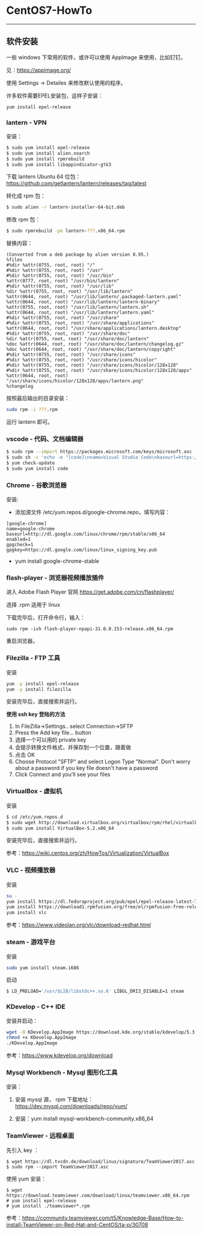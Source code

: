 # CentOS7-HowTo

---

## 软件安装

一些 windows 下常用的软件，或许可以使用 AppImage 来使用，比如钉钉。

见：https://appimage.org/

使用 Settings -> Detailes 来修改默认使用的程序。

许多软件需要EPEL安装包，这样子安装：

```bash
yum install epel-release
```

### lantern - VPN

安装：

```bash
$ sudo yum install epel-release
$ sudo yum install alien.noarch
$ sudo yum install rpmrebuild
$ sudo yum install libappindicator-gtk3
```

下载 lantern Ubuntu 64 位包：https://github.com/getlantern/lantern/releases/tag/latest

转化成 rpm 包：

```bash
$ sudo alien -r lantern-installer-64-bit.deb
```

修改 rpm 包：

```bash
$ sudo rpmrebuild -pe lantern-???.x86_64.rpm
```

替换内容：

```
(Converted from a deb package by alien version 8.95.)
%files
#%dir %attr(0755, root, root) "/"
#%dir %attr(0755, root, root) "/usr"
#%dir %attr(0755, root, root) "/usr/bin"
%attr(0777, root, root) "/usr/bin/lantern"
#%dir %attr(0755, root, root) "/usr/lib"
%dir %attr(0755, root, root) "/usr/lib/lantern"
%attr(0644, root, root) "/usr/lib/lantern/.packaged-lantern.yaml"
%attr(0644, root, root) "/usr/lib/lantern/lantern-binary"
%attr(0755, root, root) "/usr/lib/lantern/lantern.sh"
%attr(0644, root, root) "/usr/lib/lantern/lantern.yaml"
#%dir %attr(0755, root, root) "/usr/share"
#%dir %attr(0755, root, root) "/usr/share/applications"
%attr(0644, root, root) "/usr/share/applications/lantern.desktop"
#%dir %attr(0755, root, root) "/usr/share/doc"
%dir %attr(0755, root, root) "/usr/share/doc/lantern"
%doc %attr(0644, root, root) "/usr/share/doc/lantern/changelog.gz"
%doc %attr(0644, root, root) "/usr/share/doc/lantern/copyright"
#%dir %attr(0755, root, root) "/usr/share/icons"
#%dir %attr(0755, root, root) "/usr/share/icons/hicolor"
#%dir %attr(0755, root, root) "/usr/share/icons/hicolor/128x128"
#%dir %attr(0755, root, root) "/usr/share/icons/hicolor/128x128/apps"
%attr(0644, root, root) "/usr/share/icons/hicolor/128x128/apps/lantern.png"
%changelog
```

按照最后输出的目录安装：

```bash
sudo rpm -i ???.rpm
```

运行 lantern 即可。

### vscode - 代码、文档编辑器

```bash
$ sudo rpm --import https://packages.microsoft.com/keys/microsoft.asc
$ sudo sh -c 'echo -e "[code]\nname=Visual Studio Code\nbaseurl=https://packages.microsoft.com/yumrepos/vscode\nenabled=1\ngpgcheck=1\ngpgkey=https://packages.microsoft.com/keys/microsoft.asc" > /etc/yum.repos.d/vscode.repo'
$ yum check-update
$ sudo yum install code
```

### Chrome - 谷歌浏览器

安装:

- 添加源文件 /etc/yum.repos.d/google-chrome.repo，填写内容：

```
[google-chrome]
name=google-chrome
baseurl=http://dl.google.com/linux/chrome/rpm/stable/x86_64
enabled=1
gpgcheck=1
gpgkey=https://dl.google.com/linux/linux_signing_key.pub
```

- yum install google-chrome-stable

### flash-player - 浏览器视频播放插件

进入 Adobe Flash Player 官网 https://get.adobe.com/cn/flashplayer/

选择 .rpm 适用于 linux

下载完毕后，打开命令行，输入：

```shell
sudo rpm -ivh flash-player-npapi-31.0.0.153-release.x86_64.rpm
```

重启浏览器。

### Filezilla - FTP 工具

安装

```bash
yum -y install epel-release
yum -y install filezilla
```

安装完毕后，直接搜索并运行。

**使用 ssh key 登陆的方法**

1. In FileZilla->Settings.. select Connection->SFTP
2. Press the Add key file... button
3. 选择一个可以用的 private key
4. 会提示转换文件格式，并保存到一个位置，跟着做
5. 点击 OK
6. Choose Protocol "SFTP" and select Logon Type "Normal". Don't worry about a password if you key file doesn't have a password
7. Click Connect and you'll see your files

### VirtualBox - 虚拟机

安装

```bash
$ cd /etc/yum.repos.d
$ sudo wget http://download.virtualbox.org/virtualbox/rpm/rhel/virtualbox.repo
$ sudo yum install VirtualBox-5.2.x86_64
```

安装完毕后，直接搜索并运行。

参考：https://wiki.centos.org/zh/HowTos/Virtualization/VirtualBox

### VLC - 视频播放器

安装

```bash
su -
yum install https://dl.fedoraproject.org/pub/epel/epel-release-latest-7.noarch.rpm
yum install https://download1.rpmfusion.org/free/el/rpmfusion-free-release-7.noarch.rpm
yum install vlc
```

参考：https://www.videolan.org/vlc/download-redhat.html

### steam - 游戏平台

安装

```bash
sudo yum install steam.i686
```

启动

```bash
$ LD_PRELOAD='/usr/$LIB/libstdc++.so.6' LIBGL_DRI3_DISABLE=1 steam
```

### KDevelop - C++ IDE

安装并启动：

```bash
wget -O KDevelop.AppImage https://download.kde.org/stable/kdevelop/5.3.0/bin/linux/KDevelop-5.3.0-x86_64.AppImage
chmod +x KDevelop.AppImage
./KDevelop.AppImage
```

参考：https://www.kdevelop.org/download

### Mysql Workbench - Mysql 图形化工具

安装：

1. 安装 mysql 源， rpm 下载地址：https://dev.mysql.com/downloads/repo/yum/

2. 安装：yum install mysql-workbench-community.x86_64

### TeamViewer - 远程桌面

先引入 key ：

```
$ wget https://dl.tvcdn.de/download/linux/signature/TeamViewer2017.asc
$ sudo rpm --import TeamViewer2017.asc
```

使用 yum 安装：

```
$ wget https://download.teamviewer.com/download/linux/teamviewer.x86_64.rpm
# yum install epel-release
# yum install ./teamviewer*.rpm
```

参考：https://community.teamviewer.com/t5/Knowledge-Base/How-to-install-TeamViewer-on-Red-Hat-and-CentOS/ta-p/30708